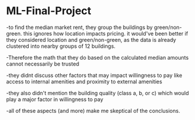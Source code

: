 # ML-Final-Project


-to find the median market rent, they group the buildings by green/non-green. this ignores how location impacts pricing. it would've been better if they considered location and green/non-green, as the data is already clustered into nearby groups of 12 buildings. 

-Therefore the math that they do based on the calculated median amounts cannot necessarily be trusted

-they didnt discuss other factors that may impact willingness to pay like access to internal amenities and proximity to external amenities

-they also didn't mention the building quality (class a, b, or c) which would play a major factor in willingness to pay

-all of these aspects (and more) make me skeptical of the conclusions.
